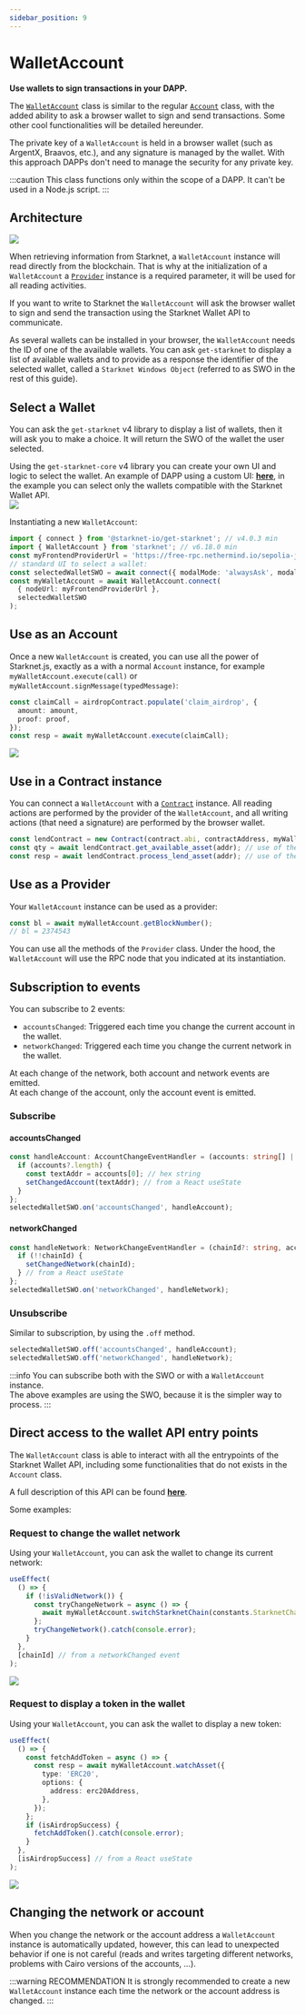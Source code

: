 ```yaml
---
sidebar_position: 9
---
```


# WalletAccount

**Use wallets to sign transactions in your DAPP.**

The [`WalletAccount`](../API/classes/WalletAccount) class is similar to the regular [`Account`](../API/classes/Account) class, with the added ability to ask a browser wallet to sign and send transactions. Some other cool functionalities will be detailed hereunder.

The private key of a `WalletAccount` is held in a browser wallet (such as ArgentX, Braavos, etc.), and any signature is managed by the wallet. With this approach DAPPs don't need to manage the security for any private key.

:::caution
This class functions only within the scope of a DAPP. It can't be used in a Node.js script.
:::

## Architecture

![](./pictures/WalletAccountArchitecture.png)

When retrieving information from Starknet, a `WalletAccount` instance will read directly from the blockchain. That is why at the initialization of a `WalletAccount` a [`Provider`](../API/classes/Provider) instance is a required parameter, it will be used for all reading activities.

If you want to write to Starknet the `WalletAccount` will ask the browser wallet to sign and send the transaction using the Starknet Wallet API to communicate.

As several wallets can be installed in your browser, the `WalletAccount` needs the ID of one of the available wallets. You can ask `get-starknet` to display a list of available wallets and to provide as a response the identifier of the selected wallet, called a `Starknet Windows Object` (referred to as SWO in the rest of this guide).

## Select a Wallet

You can ask the `get-starknet` v4 library to display a list of wallets, then it will ask you to make a choice. It will return the SWO of the wallet the user selected.

Using the `get-starknet-core` v4 library you can create your own UI and logic to select the wallet. An example of DAPP using a custom UI: [**here**](https://github.com/PhilippeR26/Starknet-WalletAccount/blob/main/src/app/components/client/WalletHandle/SelectWallet.tsx), in the example you can select only the wallets compatible with the Starknet Wallet API.  
![](./pictures/SelectWallet.png)

Instantiating a new `WalletAccount`:

```typescript
import { connect } from '@starknet-io/get-starknet'; // v4.0.3 min
import { WalletAccount } from 'starknet'; // v6.18.0 min
const myFrontendProviderUrl = 'https://free-rpc.nethermind.io/sepolia-juno/v0_7';
// standard UI to select a wallet:
const selectedWalletSWO = await connect({ modalMode: 'alwaysAsk', modalTheme: 'light' });
const myWalletAccount = await WalletAccount.connect(
  { nodeUrl: myFrontendProviderUrl },
  selectedWalletSWO
);
```

## Use as an Account

Once a new `WalletAccount` is created, you can use all the power of Starknet.js, exactly as a with a normal `Account` instance, for example `myWalletAccount.execute(call)` or `myWalletAccount.signMessage(typedMessage)`:

```typescript
const claimCall = airdropContract.populate('claim_airdrop', {
  amount: amount,
  proof: proof,
});
const resp = await myWalletAccount.execute(claimCall);
```

![](./pictures/executeTx.png)

## Use in a Contract instance

You can connect a `WalletAccount` with a [`Contract`](../API/classes/Contract) instance. All reading actions are performed by the provider of the `WalletAccount`, and all writing actions (that need a signature) are performed by the browser wallet.

```typescript
const lendContract = new Contract(contract.abi, contractAddress, myWalletAccount);
const qty = await lendContract.get_available_asset(addr); // use of the WalletAccount provider
const resp = await lendContract.process_lend_asset(addr); // use of the browser wallet
```

## Use as a Provider

Your `WalletAccount` instance can be used as a provider:

```typescript
const bl = await myWalletAccount.getBlockNumber();
// bl = 2374543
```

You can use all the methods of the `Provider` class. Under the hood, the `WalletAccount` will use the RPC node that you indicated at its instantiation.

## Subscription to events

You can subscribe to 2 events:

- `accountsChanged`: Triggered each time you change the current account in the wallet.
- `networkChanged`: Triggered each time you change the current network in the wallet.

At each change of the network, both account and network events are emitted.  
At each change of the account, only the account event is emitted.

### Subscribe

#### accountsChanged

```typescript
const handleAccount: AccountChangeEventHandler = (accounts: string[] | undefined) => {
  if (accounts?.length) {
    const textAddr = accounts[0]; // hex string
    setChangedAccount(textAddr); // from a React useState
  }
};
selectedWalletSWO.on('accountsChanged', handleAccount);
```

#### networkChanged

```typescript
const handleNetwork: NetworkChangeEventHandler = (chainId?: string, accounts?: string[]) => {
  if (!!chainId) {
    setChangedNetwork(chainId);
  } // from a React useState
};
selectedWalletSWO.on('networkChanged', handleNetwork);
```

### Unsubscribe

Similar to subscription, by using the `.off` method.

```typescript
selectedWalletSWO.off('accountsChanged', handleAccount);
selectedWalletSWO.off('networkChanged', handleNetwork);
```

:::info
You can subscribe both with the SWO or with a `WalletAccount` instance.  
The above examples are using the SWO, because it is the simpler way to process.
:::

## Direct access to the wallet API entry points

The `WalletAccount` class is able to interact with all the entrypoints of the Starknet Wallet API, including some functionalities that do not exists in the `Account` class.

A full description of this API can be found [**here**](https://github.com/PhilippeR26/Starknet-WalletAccount/blob/main/doc/walletAPIspec.md).

Some examples:

### Request to change the wallet network

Using your `WalletAccount`, you can ask the wallet to change its current network:

```typescript
useEffect(
  () => {
    if (!isValidNetwork()) {
      const tryChangeNetwork = async () => {
        await myWalletAccount.switchStarknetChain(constants.StarknetChainId.SN_SEPOLIA);
      };
      tryChangeNetwork().catch(console.error);
    }
  },
  [chainId] // from a networkChanged event
);
```

![](./pictures/switchNetwork.png)

### Request to display a token in the wallet

Using your `WalletAccount`, you can ask the wallet to display a new token:

```typescript
useEffect(
  () => {
    const fetchAddToken = async () => {
      const resp = await myWalletAccount.watchAsset({
        type: 'ERC20',
        options: {
          address: erc20Address,
        },
      });
    };
    if (isAirdropSuccess) {
      fetchAddToken().catch(console.error);
    }
  },
  [isAirdropSuccess] // from a React useState
);
```

![](./pictures/addToken.png)

## Changing the network or account

When you change the network or the account address a `WalletAccount` instance is automatically updated, however, this can lead to unexpected behavior if one is not careful (reads and writes targeting different networks, problems with Cairo versions of the accounts, ...).

:::warning RECOMMENDATION
It is strongly recommended to create a new `WalletAccount` instance each time the network or the account address is changed.
:::

